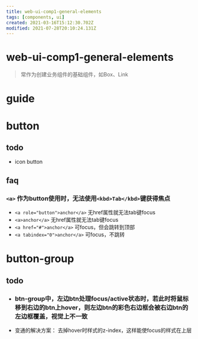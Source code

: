 ```yaml
---
title: web-ui-comp1-general-elements
tags: [components, ui]
created: 2021-03-16T15:12:30.702Z
modified: 2021-07-28T20:10:24.131Z
---
```


# web-ui-comp1-general-elements

> 常作为创建业务组件的基础组件，如Box、Link

# guide

# button

## todo

- icon button

## faq

### `<a>` 作为button使用时，无法使用`<kbd>Tab</kbd>`键获得焦点

- `<a role="button">anchor</a>` 无href属性就无法tab键focus
- `<a>anchor</a>` 无href属性就无法tab键focus
- `<a href="#">anchor</a>` 可focus，但会跳转到顶部
- `<a tabindex="0">anchor</a>` 可focus，不跳转

# button-group

## todo

- ### btn-group中，左边btn处理focus/active状态时，若此时将鼠标移到右边的btn上hover，则左边btn的彩色右边框会被右边btn的左边框覆盖，视觉上不一致
- 变通的解决方案： 去掉hover时样式的z-index，这样能使focus的样式在上层
